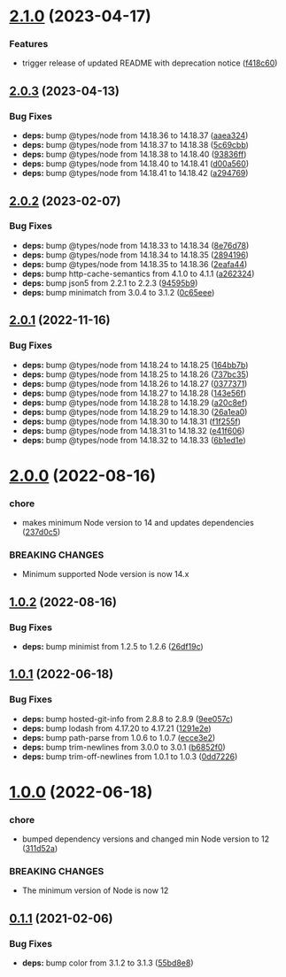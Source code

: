 # [2.1.0](https://github.com/c1rrus/colorglue/compare/v2.0.3...v2.1.0) (2023-04-17)


### Features

* trigger release of updated README with deprecation notice ([f418c60](https://github.com/c1rrus/colorglue/commit/f418c6060d1561f065a364c9a3a05963592373c8))

## [2.0.3](https://github.com/c1rrus/colorglue/compare/v2.0.2...v2.0.3) (2023-04-13)


### Bug Fixes

* **deps:** bump @types/node from 14.18.36 to 14.18.37 ([aaea324](https://github.com/c1rrus/colorglue/commit/aaea3248a242493acebf6d509812b826cc119382))
* **deps:** bump @types/node from 14.18.37 to 14.18.38 ([5c69cbb](https://github.com/c1rrus/colorglue/commit/5c69cbb0c1270e524653551c9bed87c20e4f93c0))
* **deps:** bump @types/node from 14.18.38 to 14.18.40 ([93836ff](https://github.com/c1rrus/colorglue/commit/93836ff137913c9764e90919eddaaa84fd0fdea7))
* **deps:** bump @types/node from 14.18.40 to 14.18.41 ([d00a560](https://github.com/c1rrus/colorglue/commit/d00a5602855ccbf7924abb4dacf2b6b60766bc0f))
* **deps:** bump @types/node from 14.18.41 to 14.18.42 ([a294769](https://github.com/c1rrus/colorglue/commit/a294769e0f0bb75dac7535e52ba629d35c4f5c7a))

## [2.0.2](https://github.com/c1rrus/colorglue/compare/v2.0.1...v2.0.2) (2023-02-07)


### Bug Fixes

* **deps:** bump @types/node from 14.18.33 to 14.18.34 ([8e76d78](https://github.com/c1rrus/colorglue/commit/8e76d78607cccd86fd5f0125b729c675a6d8c22b))
* **deps:** bump @types/node from 14.18.34 to 14.18.35 ([2894196](https://github.com/c1rrus/colorglue/commit/2894196189d3de3bfea306a377706a3502bf3ca4))
* **deps:** bump @types/node from 14.18.35 to 14.18.36 ([2eafa44](https://github.com/c1rrus/colorglue/commit/2eafa44fdb6779de457bad978da6b02268407295))
* **deps:** bump http-cache-semantics from 4.1.0 to 4.1.1 ([a262324](https://github.com/c1rrus/colorglue/commit/a2623249f812cba2251e574f6130981fee4bd395))
* **deps:** bump json5 from 2.2.1 to 2.2.3 ([94595b9](https://github.com/c1rrus/colorglue/commit/94595b916bdaf8c1aa3205776690580a9946a932))
* **deps:** bump minimatch from 3.0.4 to 3.1.2 ([0c65eee](https://github.com/c1rrus/colorglue/commit/0c65eeef4542fde9681ece3d7981d2f46d1dfd59))

## [2.0.1](https://github.com/c1rrus/colorglue/compare/v2.0.0...v2.0.1) (2022-11-16)


### Bug Fixes

* **deps:** bump @types/node from 14.18.24 to 14.18.25 ([164bb7b](https://github.com/c1rrus/colorglue/commit/164bb7bb36e558a058d64f10a9d5c4ea29ffed75))
* **deps:** bump @types/node from 14.18.25 to 14.18.26 ([737bc35](https://github.com/c1rrus/colorglue/commit/737bc357294a57b98192f273d3353b2ebd414133))
* **deps:** bump @types/node from 14.18.26 to 14.18.27 ([0377371](https://github.com/c1rrus/colorglue/commit/0377371e7bd73c9ebbbb29a5edda8df2a9520337))
* **deps:** bump @types/node from 14.18.27 to 14.18.28 ([143e56f](https://github.com/c1rrus/colorglue/commit/143e56f7484c6285df15d34200a4fd0efdfc7a89))
* **deps:** bump @types/node from 14.18.28 to 14.18.29 ([a20c8ef](https://github.com/c1rrus/colorglue/commit/a20c8ef2993411c5a78e5bbb3da35eeb628dd534))
* **deps:** bump @types/node from 14.18.29 to 14.18.30 ([26a1ea0](https://github.com/c1rrus/colorglue/commit/26a1ea04bbde504b39668ae4ff550e94db0e790a))
* **deps:** bump @types/node from 14.18.30 to 14.18.31 ([f1f255f](https://github.com/c1rrus/colorglue/commit/f1f255f70afe99a4833cfaf3deda6fd81c496a13))
* **deps:** bump @types/node from 14.18.31 to 14.18.32 ([e41f606](https://github.com/c1rrus/colorglue/commit/e41f6065319ea91116774084ca57d5782e4c14f7))
* **deps:** bump @types/node from 14.18.32 to 14.18.33 ([6b1ed1e](https://github.com/c1rrus/colorglue/commit/6b1ed1e7371dcece690f14d4624077358be4599e))

# [2.0.0](https://github.com/c1rrus/colorglue/compare/v1.0.2...v2.0.0) (2022-08-16)


### chore

* makes minimum Node version to 14 and updates dependencies ([237d0c5](https://github.com/c1rrus/colorglue/commit/237d0c5d4676f516cabb62c27247aca922107118))


### BREAKING CHANGES

* Minimum supported Node version is now 14.x

## [1.0.2](https://github.com/c1rrus/colorglue/compare/v1.0.1...v1.0.2) (2022-08-16)


### Bug Fixes

* **deps:** bump minimist from 1.2.5 to 1.2.6 ([26df19c](https://github.com/c1rrus/colorglue/commit/26df19c151896d11923c6dba5b8ba1d087c5c23b))

## [1.0.1](https://github.com/c1rrus/colorglue/compare/v1.0.0...v1.0.1) (2022-06-18)


### Bug Fixes

* **deps:** bump hosted-git-info from 2.8.8 to 2.8.9 ([9ee057c](https://github.com/c1rrus/colorglue/commit/9ee057cbd0cbe7b54c31fb19db56cab2109022d8))
* **deps:** bump lodash from 4.17.20 to 4.17.21 ([1291e2e](https://github.com/c1rrus/colorglue/commit/1291e2e9f56b6b3b039ea30e8d44972193c21be4))
* **deps:** bump path-parse from 1.0.6 to 1.0.7 ([ecce3e2](https://github.com/c1rrus/colorglue/commit/ecce3e2ca1568001128bd1a84a3808d706874eb8))
* **deps:** bump trim-newlines from 3.0.0 to 3.0.1 ([b6852f0](https://github.com/c1rrus/colorglue/commit/b6852f004a23546872a8ca1450e5d80eecb2dd01))
* **deps:** bump trim-off-newlines from 1.0.1 to 1.0.3 ([0dd7226](https://github.com/c1rrus/colorglue/commit/0dd7226feab37427d0e4f07cc511cbdac64562f1))

# [1.0.0](https://github.com/c1rrus/colorglue/compare/v0.1.1...v1.0.0) (2022-06-18)


### chore

* bumped dependency versions and changed min Node version to 12 ([311d52a](https://github.com/c1rrus/colorglue/commit/311d52ad37ed1029baee68e7f399146c43e30bf7))


### BREAKING CHANGES

* The minimum version of Node is now 12

## [0.1.1](https://github.com/c1rrus/colorglue/compare/v0.1.0...v0.1.1) (2021-02-06)


### Bug Fixes

* **deps:** bump color from 3.1.2 to 3.1.3 ([55bd8e8](https://github.com/c1rrus/colorglue/commit/55bd8e8a6934b034cbbe6aa819f3d01a81bf0a7c))
